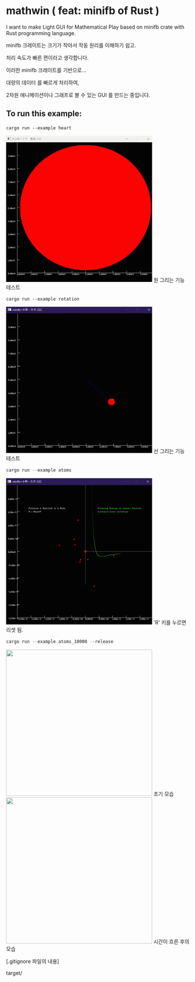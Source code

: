 # mathwin ( feat: minifb of Rust )

I want to make Light GUI for Mathematical Play based on minifb crate with Rust programming language.

minifb 크레이트는 크기가 작아서 작동 원리를 이해하기 쉽고.

처리 속도가 빠른 편이라고 생각합니다.

이러한 minifb 크레이트를 기반으로... 

대량의 데이터 를 빠르게 처리하여,

2차원 애니메이션이나 그래프로 볼 수 있는 GUI 를 만드는 중입니다.



## To run this example:

```
cargo run --example heart
```
<img src="pic/heart.gif" width="400" height="400"/>
원 그리는 기능 테스트
<br>



```
cargo run --example rotation
```

<img src="pic/rotation.gif" width="400" height="400"/>
선 그리는 기능 테스트




```rust
cargo run --example atoms
```

<img src="pic/atoms.gif" width="400" height="400"/>
'R' 키를 누르면 리셋 됨.



```rust
cargo run --example atoms_10000 --release
```
 
<img src="pic/atoms_10000.gif" width="400" height="400"/>
초기 모습

<img src="pic/atoms_10000-2.gif" width="400" height="400"/>
시간이 흐른 후의 모습




[.gitignore 파일의 내용]

target/
